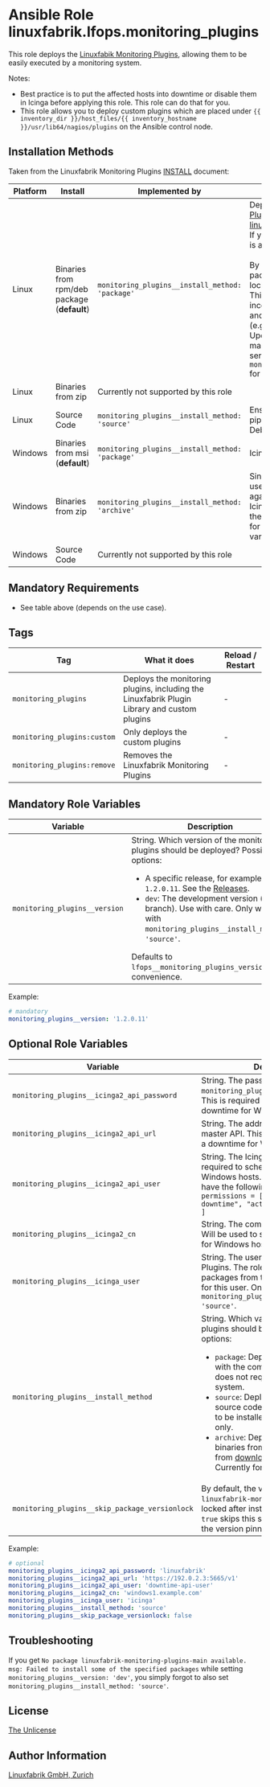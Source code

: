 # Ansible Role linuxfabrik.lfops.monitoring_plugins

This role deploys the [Linuxfabik Monitoring Plugins](https://github.com/Linuxfabrik/monitoring-plugins), allowing them to be easily executed by a monitoring system.

Notes:

* Best practice is to put the affected hosts into downtime or disable them in Icinga before applying this role. This role can do that for you.
* This role allows you to deploy custom plugins which are placed under `{{ inventory_dir }}/host_files/{{ inventory_hostname }}/usr/lib64/nagios/plugins` on the Ansible control node.


## Installation Methods

 Taken from the Linuxfabrik Monitoring Plugins [INSTALL](https://github.com/Linuxfabrik/monitoring-plugins/blob/main/INSTALL.rst) document:

| Platform | Install | Implemented by | Mandatory Requirements |
|----------|---------|----------------|--------------|
| Linux    | Binaries from rpm/deb package (**default**) | `monitoring_plugins__install_method: 'package'` | Deploy the [Repository for the Monitoring Plugins](https://repo.linuxfabrik.ch/monitoring-plugins/). This can be done using the [linuxfabrik.lfops.repo_monitoring_plugins](https://github.com/Linuxfabrik/lfops/tree/main/roles/repo_monitoring_plugins) role. If you use the [monitoring_plugins Playbook](https://github.com/Linuxfabrik/lfops/blob/main/playbooks/monitoring_plugins.yml), this is automatically done for you.<br/><br/>By default, this role installs the latest available package from the repository. It enables version lock / version pinning for the installed package. This prevents automatic updates from causing inconsistencies between the installed plugins and the configuration of the monitoring system (e.g. outdated Icinga Director configuration). Updating plugins should be done in a controlled manner along with updating the monitoring server configuration. See `monitoring_plugins__skip_package_versionlock` for details. |
| Linux    | Binaries from zip | Currently not supported by this role | |
| Linux    | Source Code | `monitoring_plugins__install_method: 'source'` | Ensure that Python 3.9+ including associated pip is installed and activated by default. On Debian 12, a virtual environment is mandatory. |
| Windows  | Binaries from msi (**default**) | `monitoring_plugins__install_method: 'package'` | Icinga2 Agent is required. |
| Windows  | Binaries from zip | `monitoring_plugins__install_method: 'archive'` | Since you cannot change files that are currently used by a process in Windows, when running against a Windows host, this role first stops the Icinga2 service, deploys the plugins and starts the service again. Optionally, it sets a downtime for each host. Have a look at the optional role variables below for this. |
| Windows  | Source Code | Currently not supported by this role | |


## Mandatory Requirements

* See table above (depends on the use case).


## Tags

| Tag                                 | What it does                                                                                | Reload / Restart |
| ---                                 | ------------                                                                                | ---------------- |
| `monitoring_plugins`                | Deploys the monitoring plugins, including the Linuxfabrik Plugin Library and custom plugins | - |
| `monitoring_plugins:custom`         | Only deploys the custom plugins                                                             | - |
| `monitoring_plugins:remove`         | Removes the Linuxfabrik Monitoring Plugins                                                  | - |


## Mandatory Role Variables

| Variable | Description |
| -------- | ----------- |
| `monitoring_plugins__version` | String. Which version of the monitoring plugins should be deployed? Possible options: <ul><li>A specific release, for example `1.2.0.11`. See the [Releases](https://github.com/Linuxfabrik/monitoring-plugins/releases).</li><li>`dev`: The development version (main branch). Use with care. Only works with `monitoring_plugins__install_method: 'source'`.</li></ul> Defaults to `lfops__monitoring_plugins_version` for convenience. |

Example:
```yaml
# mandatory
monitoring_plugins__version: '1.2.0.11'
```


## Optional Role Variables

| Variable | Description | Default Value |
| -------- | ----------- | ------------- |
| `monitoring_plugins__icinga2_api_password` | String. The password of the `monitoring_plugins__icinga2_api_user`. This is required to schedule a downtime for Windows hosts. | unset |
| `monitoring_plugins__icinga2_api_url` | String. The address of the Icinga2 master API. This is required to schedule a downtime for Windows hosts. | unset |
| `monitoring_plugins__icinga2_api_user` | String. The Icinga2 API user. This is required to schedule a downtime for Windows hosts. Therefore, it needs to have the following permissions: `permissions = [ "actions/schedule-downtime", "actions/remove-downtime" ]` | unset |
| `monitoring_plugins__icinga2_cn` | String. The common name / host name. Will be used to schedule a downtime for Windows hosts. | `'{{ ansible_facts["nodename"] }}'` |
| `monitoring_plugins__icinga_user` | String. The user running the Monitoring Plugins. The role installs the pip packages from the requirements.yml for this user. Only relevant if `monitoring_plugins__install_method: 'source'`.  | `'icinga'` on RHEL, `'nagios'` on Debian |
| `monitoring_plugins__install_method` | String. Which variant of the monitoring plugins should be deployed? Possible options:<ul><li>`package`: Deploy the install package with the compiled checks. This does not require Python on the system.</li><li>`source`: Deploy the plugins as source code. This requires Python to be installed. Currently for Linux only.</li><li>`archive`: Deploy the compiled binaries from a zip file downloaded from [download.linuxfabrik.ch](https://download.linuxfabrik.ch). Currently for Windows only.</li></ul> | `'package'` |
| `monitoring_plugins__skip_package_versionlock` | By default, the version of the `linuxfabrik-monitoring-plugins` are locked after installation. Setting this to `true` skips this step (and never unlocks the version pinning again). | `false` |

Example:
```yaml
# optional
monitoring_plugins__icinga2_api_password: 'linuxfabrik'
monitoring_plugins__icinga2_api_url: 'https://192.0.2.3:5665/v1'
monitoring_plugins__icinga2_api_user: 'downtime-api-user'
monitoring_plugins__icinga2_cn: 'windows1.example.com'
monitoring_plugins__icinga_user: 'icinga'
monitoring_plugins__install_method: 'source'
monitoring_plugins__skip_package_versionlock: false
```


## Troubleshooting

If you get `No package linuxfabrik-monitoring-plugins-main available. msg: Failed to install some of the specified packages` while setting `monitoring_plugins__version: 'dev'`, you simply forgot to also set `monitoring_plugins__install_method: 'source'`.


## License

[The Unlicense](https://unlicense.org/)


## Author Information

[Linuxfabrik GmbH, Zurich](https://www.linuxfabrik.ch)
